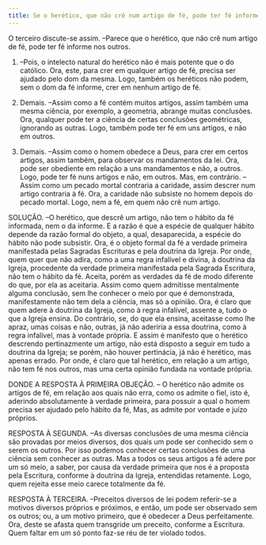 ```yaml
---
title: Se o herético, que não crê num artigo de fé, pode ter fé informe nos outros
---
```


O terceiro discute-se assim. –Parece que o herético, que não crê num artigo de fé, pode ter fé informe nos outros.  

1. –Pois, o intelecto natural do herético não é mais potente que o do católico. Ora, este, para crer em qualquer artigo de fé, precisa ser ajudado pelo dom da mesma. Logo, também os heréticos não podem, sem o dom da fé informe, crer em nenhum artigo de fé.  

2. Demais. –Assim como a fé contém muitos artigos, assim também uma mesma ciência, por exemplo, a geometria, abrange muitas conclusões. Ora, qualquer pode ter a ciência de certas conclusões geométricas, ignorando as outras. Logo, também pode ter fé em uns artigos, e não em outros.  

3. Demais. –Assim como o homem obedece a Deus, para crer em certos artigos, assim também, para observar os mandamentos da lei. Ora, pode ser obediente em relação a uns mandamentos e não, a outros. Logo, pode ter fé nuns artigos e não, em outros.  Mas, em contrário. –Assim como um pecado mortal contraria a caridade, assim descrer num artigo contraria à fé. Ora, a caridade não subsiste no homem depois do pecado mortal. Logo, nem a fé, em quem não crê num artigo. 

SOLUÇÃO. –O herético, que descrê um artigo, não tem o hábito da fé informada, nem o da informe. E a razão é que a espécie de qualquer hábito depende da razão formal do objeto, a qual, desaparecida, a espécie do hábito não pode subsistir. Ora, é o objeto formal da fé a verdade primeira manifestada pelas Sagradas Escrituras e pela doutrina da Igreja. Por onde, quem quer que não adira, como a uma regra infalível e divina, à doutrina da Igreja, procedente da verdade primeira manifestada pela Sagrada Escritura, não tem o hábito da fé. Aceita, porém as verdades da fé de modo diferente do que, por ela as aceitaria. Assim como quem admitisse mentalmente alguma conclusão, sem lhe conhecer o meio por que é demonstrada, manifestamente não tem dela a ciência, mas só a opinião. Ora, é claro que quem adere à doutrina da Igreja, como à regra infalível, assente a, tudo o que a Igreja ensina. Do contrário, se, do que ela ensina, aceitasse como lhe apraz, umas coisas e não, outras, já não aderiria a essa doutrina, como à regra infalível, mas à vontade própria. E assim é manifesto que o herético descrendo pertinazmente um artigo, não está disposto a seguir em tudo a doutrina da Igreja; se porém, não houver pertinácia, já não é herético, mas apenas errado. Por onde, é claro que tal herético, em relação a um artigo, não tem fé nos outros, mas uma certa opinião fundada na vontade própria.  

DONDE A RESPOSTA À PRIMEIRA OBJEÇÃO. – O herético não admite os artigos de fé, em relação aos quais não erra, como os admite o fiel, isto é, aderindo absolutamente à verdade primeira, para possuir a qual o homem precisa ser ajudado pelo hábito da fé, Mas, as admite por vontade e juízo próprios.  

RESPOSTA À SEGUNDA. –As diversas conclusões de uma mesma ciência são provadas por meios diversos, dos quais um pode ser conhecido sem o serem os outros. Por isso podemos conhecer certas conclusões de uma ciência sem conhecer as outras. Mas a todos os seus artigos a fé adere por um só meio, a saber, por causa da verdade primeira que nos é a proposta pela Escritura, conforme à doutrina da Igreja, entendidas retamente. Logo, quem rejeita esse meio carece totalmente da fé.  

RESPOSTA À TERCEIRA. –Preceitos diversos de lei podem referir-se a motivos diversos próprios e próximos, e então, um pode ser observado sem os outros; ou, a um motivo primeiro, que é obedecer a Deus perfeitamente. Ora, deste se afasta quem transgride um preceito, conforme a Escritura. Quem faltar em um só ponto faz-se réu de ter violado todos.